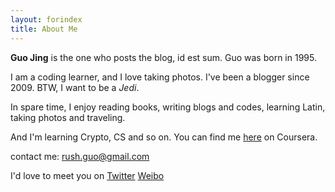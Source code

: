 ```yaml
---
layout: forindex
title: About Me
---
```


**Guo Jing** is the one who posts the blog, id est sum. Guo was born in 1995.

I am a coding learner, and I love taking photos. I've been a blogger since 2009. BTW, I want to be a *Jedi*.

In spare time, I enjoy reading books, writing blogs and codes, learning Latin, taking photos and traveling.

And I'm learning Crypto, CS and so on. You can find me <a href="https://www.coursera.org/user/i/361951d01125a4915d2bc9815ad17a1b">here</a> on Coursera.

contact me: <rush.guo@gmail.com>

I'd love to meet you on <a href="https://twitter.com/guojingtw">Twitter</a> <a href="http://weibo.com/gj1030">Weibo</a>
